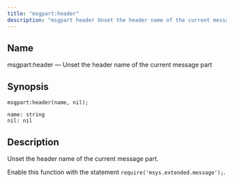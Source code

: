 ```yaml
---
title: "msgpart:header"
description: "msgpart header Unset the header name of the current message part msgpart header name nil Unset the header name of the current message part Enable this function with the statement require msys extended message..."
---
```


<a name="lua.ref.msgpart_header2"></a> 
## Name

msgpart:header — Unset the header name of the current message part

<a name="idp17075696"></a> 
## Synopsis

`msgpart:header(name, nil);`

```
name: string
nil: nil
```
<a name="idp17078672"></a> 
## Description

Unset the header name of the current message part.

Enable this function with the statement `require('msys.extended.message');`.